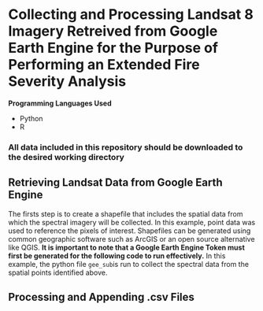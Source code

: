 # Collecting and Processing Landsat 8 Imagery Retreived from Google Earth Engine for the Purpose of Performing an Extended Fire Severity Analysis

**Programming Languages Used**
- Python
- R

### All data included in this repository should be downloaded to the desired working directory

## Retrieving Landsat Data from Google Earth Engine
The firsts step is to create a shapefile that includes the spatial data from which the spectral imagery will be collected. In this example, point data was used to reference the pixels of interest. Shapefiles can be generated using common geographic software such as ArcGIS or an open source alternative like QGIS. **It is important to note that a Google Earth Engine Token must first be generated for the following code to run effectively.**
In this example, the python file `gee_sub`is run to collect the spectral data from the spatial points identified above.   

## Processing and Appending .csv Files
